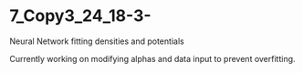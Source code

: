 # 7_Copy3_24_18-3-
Neural Network fitting densities and potentials

Currently working on modifying alphas and data input to prevent overfitting.
